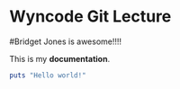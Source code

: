 # Wyncode Git Lecture

#Bridget Jones is awesome!!!!

This is my **documentation**.

```ruby
puts "Hello world!"
```
